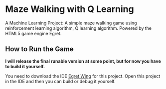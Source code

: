 # Maze Walking with Q Learning

A Machine Learning Project: A simple maze walking game using reinforcement learning algorithm, Q learning algorithm. Powered by the HTML5 game engine Egret.

## How to Run the Game

**I will release the final runable version at some point, but for now you have to build it yourself.**

You need to download the IDE [Egret Wing](https://egret.com/en/products/wing.html) for this project. Open this project in the IDE and then you can build or debug it yourself.
